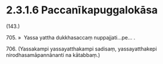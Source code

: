 # 2.3.1.6 Paccanīkapuggalokāsa

(143.)

705\. »  Yassa yattha dukkhasaccaṃ nuppajjati…pe… .

706\. (Yassakampi yassayatthakampi sadisaṃ, yassayatthakepi nirodhasamāpannānanti na kātabbaṃ.)
